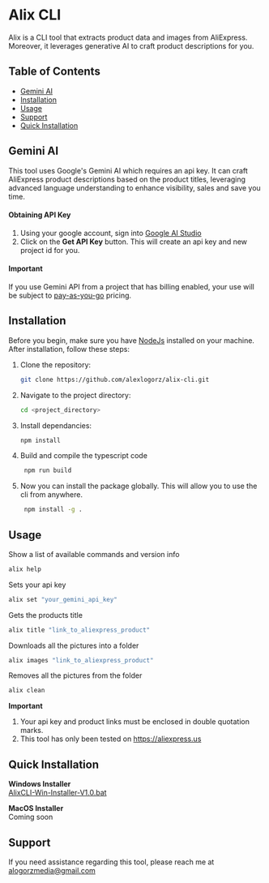 # Alix CLI

Alix is a CLI tool that extracts product data and images from AliExpress. Moreover, it leverages generative AI to craft product descriptions for you.

## Table of Contents

- [Gemini AI](#gemini-ai)
- [Installation](#installation)
- [Usage](#usage)
- [Support](#support)
- [Quick Installation](#quick-installation)

## Gemini AI
This tool uses Google's Gemini AI which requires an api key. It can craft AliExpress product descriptions based on the product titles, leveraging advanced language understanding to enhance visibility, sales and save you time.

#### Obtaining API Key
1. Using your google account, sign into [Google AI Studio](https://ai.google.dev/aistudio)
2. Click on the **Get API Key** button. This will create an api key and new project id for you.

#### Important
If you use Gemini API from a project that has billing enabled, your use will be subject to [pay-as-you-go](https://ai.google.dev/pricing?_gl=1*czahyb*_ga*Nzk0MjIzOTI2LjE3MTc1MDczNDc.*_ga_P1DBVKWT6V*MTcxNzUzMzI4Ny4zLjEuMTcxNzUzNTI2NS42MC4wLjE0Njc2OTIxOTI.) pricing. 

## Installation

Before you begin, make sure you have [NodeJs](https://nodejs.org/en/download/package-manager) installed on your machine. After installation, follow these steps:

1. Clone the repository:
   ```bash
   git clone https://github.com/alexlogorz/alix-cli.git
   ```
2. Navigate to the project directory:
   ```bash
   cd <project_directory>
   ```
3. Install dependancies:
   ```bash
   npm install
   ```
4. Build and compile the typescript code
   ```bash
    npm run build
   ```
5. Now you can install the package globally. This will allow you to use the cli from anywhere.
   ```bash
    npm install -g .
   ```

## Usage
Show a list of available commands and version info
``` bash
alix help
```

Sets your api key
``` bash
alix set "your_gemini_api_key"
```
Gets the products title
``` bash
alix title "link_to_aliexpress_product"
```
Downloads all the pictures into a folder
``` bash
alix images "link_to_aliexpress_product"
```
Removes all the pictures from the folder
``` bash
alix clean
```

**Important**
1. Your api key and product links must be enclosed in double quotation marks.
2. This tool has only been tested on https://aliexpress.us

## Quick Installation
**Windows Installer**<br>
[AlixCLI-Win-Installer-V1.0.bat](https://raw.githubusercontent.com/alexlogorz/alix-cli/main/AlixCLI-Win-Installer-V1.0.bat)

**MacOS Installer**<br>
Coming soon

## Support
If you need assistance regarding this tool, please reach me at alogorzmedia@gmail.com
